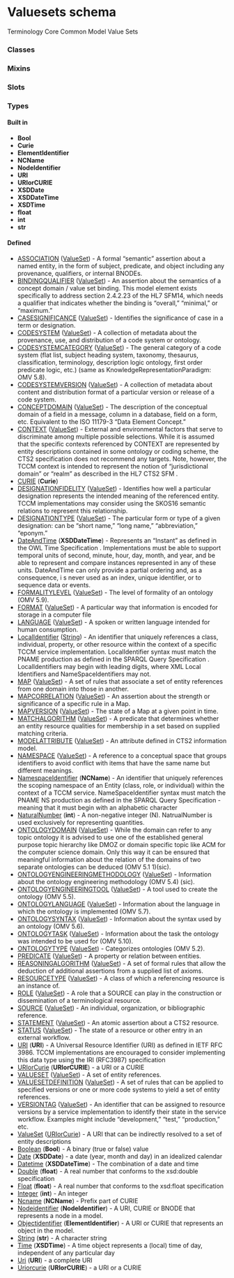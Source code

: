 
# Valuesets schema


Terminology Core Common Model Value Sets


### Classes


### Mixins


### Slots


### Types


#### Built in

 * **Bool**
 * **Curie**
 * **ElementIdentifier**
 * **NCName**
 * **NodeIdentifier**
 * **URI**
 * **URIorCURIE**
 * **XSDDate**
 * **XSDDateTime**
 * **XSDTime**
 * **float**
 * **int**
 * **str**

#### Defined

 * [ASSOCIATION](types/ASSOCIATION.md)  ([ValueSet](types/ValueSet.md))  - A formal “semantic” assertion about a named entity, in the form of subject, predicate, and object including any provenance, qualifiers, or internal BNODEs.
 * [BINDINGQUALIFIER](types/BINDINGQUALIFIER.md)  ([ValueSet](types/ValueSet.md))  - An assertion about the semantics of a concept domain / value set binding. This model element exists specifically to address section 2.4.2.23 of the HL7 SFM14, which needs a qualifier that indicates whether the binding is “overall,” “minimal,” or “maximum.”
 * [CASESIGNIFICANCE](types/CASESIGNIFICANCE.md)  ([ValueSet](types/ValueSet.md))  - Identifies the significance of case in a term or designation.
 * [CODESYSTEM](types/CODESYSTEM.md)  ([ValueSet](types/ValueSet.md))  - A collection of metadata about the provenance, use, and distribution of a code system or ontology.
 * [CODESYSTEMCATEGORY](types/CODESYSTEMCATEGORY.md)  ([ValueSet](types/ValueSet.md))  - The general category of a code system (flat list, subject heading system, taxonomy, thesaurus, classification, terminology, description logic ontology, first order predicate logic, etc.) (same as KnowledgeRepresentationParadigm: OMV 5.8).
 * [CODESYSTEMVERSION](types/CODESYSTEMVERSION.md)  ([ValueSet](types/ValueSet.md))  - A collection of metadata about content and distribution format of a particular version or release of a code system.
 * [CONCEPTDOMAIN](types/CONCEPTDOMAIN.md)  ([ValueSet](types/ValueSet.md))  - The description of the conceptual domain of a field in a message, column in a database, field on a form, etc. Equivalent to the ISO 11179-3 “Data Element Concept.”
 * [CONTEXT](types/CONTEXT.md)  ([ValueSet](types/ValueSet.md))  - External and environmental factors that serve to discriminate among multiple possible selections. While it is assumed that the specific contexts referenced by CONTEXT are represented by entity descriptions contained in some ontology or coding scheme, the CTS2 specification does not recommend any targets. Note, however, the TCCM context is intended to represent the notion of “jurisdictional domain” or “realm” as described in the HL7 CTS2 SFM .
 * [CURIE](types/CURIE.md)  (**Curie**) 
 * [DESIGNATIONFIDELITY](types/DESIGNATIONFIDELITY.md)  ([ValueSet](types/ValueSet.md))  - Identifies how well a particular designation represents the intended meaning of the referenced entity. TCCM implementations may consider using the SKOS16 semantic relations to represent this relationship.
 * [DESIGNATIONTYPE](types/DESIGNATIONTYPE.md)  ([ValueSet](types/ValueSet.md))  - The particular form or type of a given designation: can be “short name,” “long name,” “abbreviation,” “eponym.”
 * [DateAndTime](types/DateAndTime.md)  (**XSDDateTime**)  - Represents an “Instant” as defined in the OWL Time Specification . Implementations must be able to support temporal units of second, minute, hour, day, month, and year, and be able to represent and compare instances represented in any of these units. DateAndTime can only provide a partial ordering and, as a consequence, i s never used as an index, unique identifier, or to sequence data or events.
 * [FORMALITYLEVEL](types/FORMALITYLEVEL.md)  ([ValueSet](types/ValueSet.md))  - The level of formality of an ontology (OMV 5.9).
 * [FORMAT](types/FORMAT.md)  ([ValueSet](types/ValueSet.md))  - A particular way that information is encoded for storage in a computer file
 * [LANGUAGE](types/LANGUAGE.md)  ([ValueSet](types/ValueSet.md))  - A spoken or written language intended for human consumption.
 * [LocalIdentifier](types/LocalIdentifier.md)  ([String](types/String.md))  - An identifier that uniquely references a class, individual, property, or other resource within the context of a specific TCCM service implementation. LocalIdentifier syntax must match the PNAME production as defined in the SPARQL Query Specification . LocalIdentifiers may begin with leading digits, where XML Local Identifiers and NameSpaceIdentifiers may not.
 * [MAP](types/MAP.md)  ([ValueSet](types/ValueSet.md))  - A set of rules that associate a set of entity references from one domain into those in another.
 * [MAPCORRELATION](types/MAPCORRELATION.md)  ([ValueSet](types/ValueSet.md))  - An assertion about the strength or significance of a specific rule in a Map.
 * [MAPVERSION](types/MAPVERSION.md)  ([ValueSet](types/ValueSet.md))  - The state of a Map at a given point in time.
 * [MATCHALGORITHM](types/MATCHALGORITHM.md)  ([ValueSet](types/ValueSet.md))  - A predicate that determines whether an entity resource qualities for membership in a set based on supplied matching criteria.
 * [MODELATTRIBUTE](types/MODELATTRIBUTE.md)  ([ValueSet](types/ValueSet.md))  - An attribute defined in CTS2 information model.
 * [NAMESPACE](types/NAMESPACE.md)  ([ValueSet](types/ValueSet.md))  - A reference to a conceptual space that groups identifiers to avoid conflict with items that have the same name but different meanings.
 * [NamespaceIdentifier](types/NamespaceIdentifier.md)  (**NCName**)  - An identifier that uniquely references the scoping namespace of an Entity (class, role, or individual) within the context of a TCCM service. NameSpaceIdentifier syntax must match the PNAME NS production as defined in the SPARQL Query Specification - meaning that it must begin with an alphabetic character
 * [NaturalNumber](types/NaturalNumber.md)  (**int**)  - A non-negative integer (N). NatrualNumber is used exclusively for representing quantities.
 * [ONTOLOGYDOMAIN](types/ONTOLOGYDOMAIN.md)  ([ValueSet](types/ValueSet.md))  - While the domain can refer to any topic ontology it is advised to use one of the established general purpose topic hierarchy like DMOZ or domain specific topic like ACM for the computer science domain. Only this way it can be ensured that meaningful information about the relation of the domains of two separate ontologies can be deduced (OMV 5.1 1)(sic).
 * [ONTOLOGYENGINEERINGMETHODOLOGY](types/ONTOLOGYENGINEERINGMETHODOLOGY.md)  ([ValueSet](types/ValueSet.md))  - Information about the ontology engineering methodology (OMV 5.4) (sic).
 * [ONTOLOGYENGINEERINGTOOL](types/ONTOLOGYENGINEERINGTOOL.md)  ([ValueSet](types/ValueSet.md))  - A tool used to create the ontology (OMV 5.5).
 * [ONTOLOGYLANGUAGE](types/ONTOLOGYLANGUAGE.md)  ([ValueSet](types/ValueSet.md))  - Information about the language in which the ontology is implemented (OMV 5.7).
 * [ONTOLOGYSYNTAX](types/ONTOLOGYSYNTAX.md)  ([ValueSet](types/ValueSet.md))  - Information about the syntax used by an ontology (OMV 5.6).
 * [ONTOLOGYTASK](types/ONTOLOGYTASK.md)  ([ValueSet](types/ValueSet.md))  - Information about the task the ontology was intended to be used for (OMV 5.10).
 * [ONTOLOGYTYPE](types/ONTOLOGYTYPE.md)  ([ValueSet](types/ValueSet.md))  - Categorizes ontologies (OMV 5.2).
 * [PREDICATE](types/PREDICATE.md)  ([ValueSet](types/ValueSet.md))  - A property or relation between entities.
 * [REASONINGALGORITHM](types/REASONINGALGORITHM.md)  ([ValueSet](types/ValueSet.md))  - A set of formal rules that allow the deduction of additional assertions from a supplied list of axioms.
 * [RESOURCETYPE](types/RESOURCETYPE.md)  ([ValueSet](types/ValueSet.md))  - A class of which a referencing resource is an instance of.
 * [ROLE](types/ROLE.md)  ([ValueSet](types/ValueSet.md))  - A role that a SOURCE can play in the construction or dissemination of a terminological resource.
 * [SOURCE](types/SOURCE.md)  ([ValueSet](types/ValueSet.md))  - An individual, organization, or bibliographic reference.
 * [STATEMENT](types/STATEMENT.md)  ([ValueSet](types/ValueSet.md))  - An atomic assertion about a CTS2 resource.
 * [STATUS](types/STATUS.md)  ([ValueSet](types/ValueSet.md))  - The state of a resource or other entry in an external workflow.
 * [URI](types/URI.md)  (**URI**)  - A Universal Resource Identifier (URI) as defined in IETF RFC 3986. TCCM implementations are encouraged to consider implementing this data type using the IRI (RFC3987) specification
 * [URIorCurie](types/URIorCurie.md)  (**URIorCURIE**)  - a URI or a CURIE
 * [VALUESET](types/VALUESET.md)  ([ValueSet](types/ValueSet.md))  - A set of entity references.
 * [VALUESETDEFINITION](types/VALUESETDEFINITION.md)  ([ValueSet](types/ValueSet.md))  - A set of rules that can be applied to specified versions or one or more code systems to yield a set of entity references.
 * [VERSIONTAG](types/VERSIONTAG.md)  ([ValueSet](types/ValueSet.md))  - An identifier that can be assigned to resource versions by a service implementation to identify their state in the service workflow. Examples might include “development,” “test,” “production,” etc.
 * [ValueSet](types/ValueSet.md)  ([URIorCurie](types/URIorCurie.md))  - A URI that can be indirectly resolved to a set of entity descriptions
 * [Boolean](types/Boolean.md)  (**Bool**)  - A binary (true or false) value
 * [Date](types/Date.md)  (**XSDDate**)  - a date (year, month and day) in an idealized calendar
 * [Datetime](types/Datetime.md)  (**XSDDateTime**)  - The combination of a date and time
 * [Double](types/Double.md)  (**float**)  - A real number that conforms to the xsd:double specification
 * [Float](types/Float.md)  (**float**)  - A real number that conforms to the xsd:float specification
 * [Integer](types/Integer.md)  (**int**)  - An integer
 * [Ncname](types/Ncname.md)  (**NCName**)  - Prefix part of CURIE
 * [Nodeidentifier](types/Nodeidentifier.md)  (**NodeIdentifier**)  - A URI, CURIE or BNODE that represents a node in a model.
 * [Objectidentifier](types/Objectidentifier.md)  (**ElementIdentifier**)  - A URI or CURIE that represents an object in the model.
 * [String](types/String.md)  (**str**)  - A character string
 * [Time](types/Time.md)  (**XSDTime**)  - A time object represents a (local) time of day, independent of any particular day
 * [Uri](types/Uri.md)  (**URI**)  - a complete URI
 * [Uriorcurie](types/Uriorcurie.md)  (**URIorCURIE**)  - a URI or a CURIE
